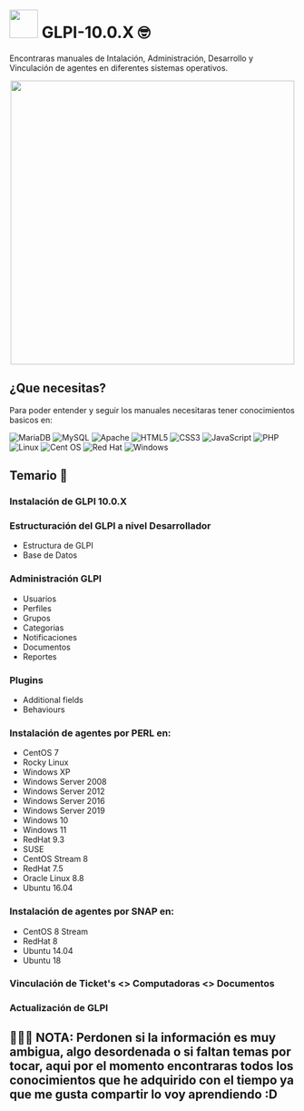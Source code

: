 # <img src="https://play-lh.googleusercontent.com/NAKibQ0iva_Zh4vB9-JbFcZOu_4NW-SsvNZeQFcOhiw3vBYYpkl_t88u8WASzkDR_Q" width="50"> GLPI-10.0.X 🤓
Encontraras manuales de Intalación, Administración, Desarrollo y Vinculación de agentes en diferentes sistemas operativos.

<div id="header" align="center">
<img src="https://inforges.es/wp-content/uploads/2022/08/glpi.webp" width="500">
</div>

## ¿Que necesitas?
Para poder entender y seguir los manuales necesitaras tener conocimientos basicos en:

![MariaDB](https://img.shields.io/badge/MariaDB-003545?style=for-the-badge&logo=mariadb&logoColor=white)
![MySQL](https://img.shields.io/badge/mysql-4479A1.svg?style=for-the-badge&logo=mysql&logoColor=white)
![Apache](https://img.shields.io/badge/apache-%23D42029.svg?style=for-the-badge&logo=apache&logoColor=white)
![HTML5](https://img.shields.io/badge/html5-%23E34F26.svg?style=for-the-badge&logo=html5&logoColor=white)
![CSS3](https://img.shields.io/badge/css3-%231572B6.svg?style=for-the-badge&logo=css3&logoColor=white)
![JavaScript](https://img.shields.io/badge/javascript-%23323330.svg?style=for-the-badge&logo=javascript&logoColor=%23F7DF1E)
![PHP](https://img.shields.io/badge/php-%23777BB4.svg?style=for-the-badge&logo=php&logoColor=white)
![Linux](https://img.shields.io/badge/Linux-FCC624?style=for-the-badge&logo=linux&logoColor=black)
![Cent OS](https://img.shields.io/badge/cent%20os-002260?style=for-the-badge&logo=centos&logoColor=F0F0F0)
![Red Hat](https://img.shields.io/badge/Red%20Hat-EE0000?style=for-the-badge&logo=redhat&logoColor=white)
![Windows](https://img.shields.io/badge/Windows-0078D6?style=for-the-badge&logo=windows&logoColor=white)

## Temario 📃

### Instalación de GLPI 10.0.X
### Estructuración del GLPI a nivel Desarrollador 
- Estructura de GLPI
- Base de Datos
### Administración GLPI
- Usuarios
- Perfiles
- Grupos
- Categorias
- Notificaciones
- Documentos
- Reportes
### Plugins
- Additional fields
- Behaviours
### Instalación de agentes por PERL en:
- CentOS 7
- Rocky Linux
- Windows XP
- Windows Server 2008
- Windows Server 2012
- Windows Server 2016
- Windows Server 2019
- Windows 10
- Windows 11
- RedHat 9.3
- SUSE
- CentOS Stream 8
- RedHat 7.5
- Oracle Linux 8.8
- Ubuntu 16.04
### Instalación de agentes por SNAP en:
- CentOS 8 Stream
- RedHat 8
- Ubuntu 14.04
- Ubuntu 18
### Vinculación de Ticket's <> Computadoras <> Documentos
### Actualización de GLPI



## 🚨🚨🚨 NOTA: Perdonen si la información es muy ambigua, algo desordenada o si faltan temas por tocar, aqui por el momento encontraras todos los conocimientos que he adquirido con el tiempo ya que me gusta compartir lo voy aprendiendo :D